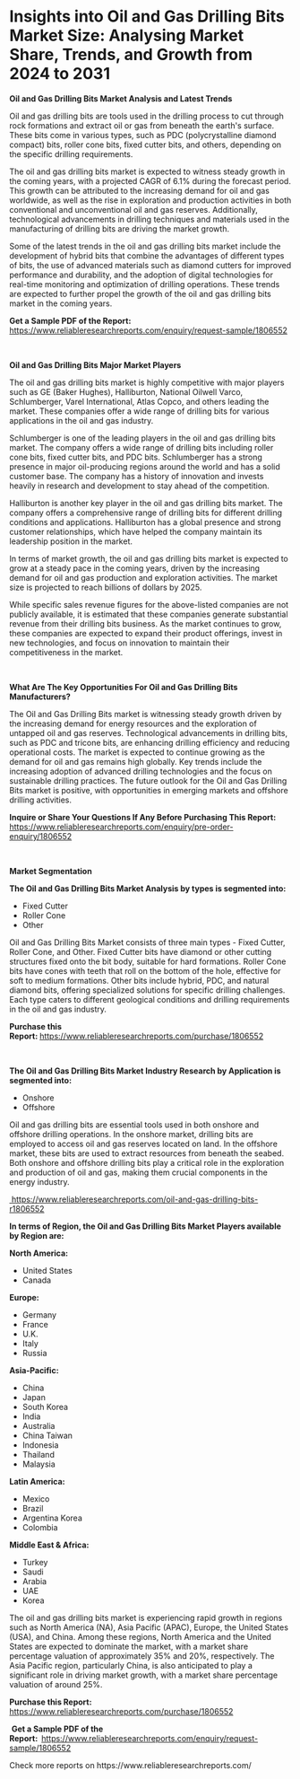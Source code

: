 <p><h1>Insights into Oil and Gas Drilling Bits Market Size: Analysing Market Share, Trends, and Growth from 2024 to 2031</h1></p><p><strong>Oil and Gas Drilling Bits Market Analysis and Latest Trends</strong></p>
<p><p>Oil and gas drilling bits are tools used in the drilling process to cut through rock formations and extract oil or gas from beneath the earth's surface. These bits come in various types, such as PDC (polycrystalline diamond compact) bits, roller cone bits, fixed cutter bits, and others, depending on the specific drilling requirements.</p><p>The oil and gas drilling bits market is expected to witness steady growth in the coming years, with a projected CAGR of 6.1% during the forecast period. This growth can be attributed to the increasing demand for oil and gas worldwide, as well as the rise in exploration and production activities in both conventional and unconventional oil and gas reserves. Additionally, technological advancements in drilling techniques and materials used in the manufacturing of drilling bits are driving the market growth.</p><p>Some of the latest trends in the oil and gas drilling bits market include the development of hybrid bits that combine the advantages of different types of bits, the use of advanced materials such as diamond cutters for improved performance and durability, and the adoption of digital technologies for real-time monitoring and optimization of drilling operations. These trends are expected to further propel the growth of the oil and gas drilling bits market in the coming years.</p></p>
<p><strong>Get a Sample PDF of the Report:&nbsp;</strong> <a href="https://www.reliableresearchreports.com/enquiry/request-sample/1806552">https://www.reliableresearchreports.com/enquiry/request-sample/1806552</a></p>
<p>&nbsp;</p>
<p><strong>Oil and Gas Drilling Bits Major Market Players</strong></p>
<p><p>The oil and gas drilling bits market is highly competitive with major players such as GE (Baker Hughes), Halliburton, National Oilwell Varco, Schlumberger, Varel International, Atlas Copco, and others leading the market. These companies offer a wide range of drilling bits for various applications in the oil and gas industry.</p><p>Schlumberger is one of the leading players in the oil and gas drilling bits market. The company offers a wide range of drilling bits including roller cone bits, fixed cutter bits, and PDC bits. Schlumberger has a strong presence in major oil-producing regions around the world and has a solid customer base. The company has a history of innovation and invests heavily in research and development to stay ahead of the competition.</p><p>Halliburton is another key player in the oil and gas drilling bits market. The company offers a comprehensive range of drilling bits for different drilling conditions and applications. Halliburton has a global presence and strong customer relationships, which have helped the company maintain its leadership position in the market.</p><p>In terms of market growth, the oil and gas drilling bits market is expected to grow at a steady pace in the coming years, driven by the increasing demand for oil and gas production and exploration activities. The market size is projected to reach billions of dollars by 2025.</p><p>While specific sales revenue figures for the above-listed companies are not publicly available, it is estimated that these companies generate substantial revenue from their drilling bits business. As the market continues to grow, these companies are expected to expand their product offerings, invest in new technologies, and focus on innovation to maintain their competitiveness in the market.</p></p>
<p>&nbsp;</p>
<p><strong>What Are The Key Opportunities For Oil and Gas Drilling Bits Manufacturers?</strong></p>
<p><p>The Oil and Gas Drilling Bits market is witnessing steady growth driven by the increasing demand for energy resources and the exploration of untapped oil and gas reserves. Technological advancements in drilling bits, such as PDC and tricone bits, are enhancing drilling efficiency and reducing operational costs. The market is expected to continue growing as the demand for oil and gas remains high globally. Key trends include the increasing adoption of advanced drilling technologies and the focus on sustainable drilling practices. The future outlook for the Oil and Gas Drilling Bits market is positive, with opportunities in emerging markets and offshore drilling activities.</p></p>
<p><strong>Inquire or Share Your Questions If Any Before Purchasing This Report:</strong> <a href="https://www.reliableresearchreports.com/enquiry/pre-order-enquiry/1806552">https://www.reliableresearchreports.com/enquiry/pre-order-enquiry/1806552</a></p>
<p>&nbsp;</p>
<p><strong>Market Segmentation</strong></p>
<p><strong>The Oil and Gas Drilling Bits Market Analysis by types is segmented into:</strong></p>
<p><ul><li>Fixed Cutter</li><li>Roller Cone</li><li>Other</li></ul></p>
<p><p>Oil and Gas Drilling Bits Market consists of three main types - Fixed Cutter, Roller Cone, and Other. Fixed Cutter bits have diamond or other cutting structures fixed onto the bit body, suitable for hard formations. Roller Cone bits have cones with teeth that roll on the bottom of the hole, effective for soft to medium formations. Other bits include hybrid, PDC, and natural diamond bits, offering specialized solutions for specific drilling challenges. Each type caters to different geological conditions and drilling requirements in the oil and gas industry.</p></p>
<p><strong>Purchase this Report:&nbsp;</strong><a href="https://www.reliableresearchreports.com/purchase/1806552">https://www.reliableresearchreports.com/purchase/1806552</a></p>
<p>&nbsp;</p>
<p><strong>The Oil and Gas Drilling Bits Market Industry Research by Application is segmented into:</strong></p>
<p><ul><li>Onshore</li><li>Offshore</li></ul></p>
<p><p>Oil and gas drilling bits are essential tools used in both onshore and offshore drilling operations. In the onshore market, drilling bits are employed to access oil and gas reserves located on land. In the offshore market, these bits are used to extract resources from beneath the seabed. Both onshore and offshore drilling bits play a critical role in the exploration and production of oil and gas, making them crucial components in the energy industry.</p></p>
<p><a href="https://www.reliableresearchreports.com/oil-and-gas-drilling-bits-r1806552">&nbsp;https://www.reliableresearchreports.com/oil-and-gas-drilling-bits-r1806552</a></p>
<p><strong>In terms of Region, the Oil and Gas Drilling Bits Market Players available by Region are:</strong></p>
<p>
    <p> <strong> North America: </strong>
        <ul>
            <li>United States</li>
            <li>Canada</li>
        </ul>
        </p> 
    <p> <strong> Europe: </strong>
        <ul>
            <li>Germany</li>
            <li>France</li>
            <li>U.K.</li>
            <li>Italy</li>
            <li>Russia</li>
        </ul>
        </p> 
    <p> <strong> Asia-Pacific: </strong>
        <ul>
            <li>China</li>
            <li>Japan</li>
            <li>South Korea</li>
            <li>India</li>
            <li>Australia</li>
            <li>China Taiwan</li>
            <li>Indonesia</li>
            <li>Thailand</li>
            <li>Malaysia</li>
        </ul>
        </p> 
    <p> <strong> Latin America: </strong>
        <ul>
            <li>Mexico</li>
            <li>Brazil</li>
            <li>Argentina Korea</li>
            <li>Colombia</li>
        </ul>
        </p> 
    <p> <strong> Middle East & Africa: </strong>
        <ul>
            <li>Turkey</li>
            <li>Saudi</li>
            <li>Arabia</li>
            <li>UAE</li>
            <li>Korea</li>
        </ul>
    </p>
    </p>
<p><p>The oil and gas drilling bits market is experiencing rapid growth in regions such as North America (NA), Asia Pacific (APAC), Europe, the United States (USA), and China. Among these regions, North America and the United States are expected to dominate the market, with a market share percentage valuation of approximately 35% and 20%, respectively. The Asia Pacific region, particularly China, is also anticipated to play a significant role in driving market growth, with a market share percentage valuation of around 25%.</p></p>
<p><strong>Purchase this Report: </strong><a href="https://www.reliableresearchreports.com/purchase/1806552">https://www.reliableresearchreports.com/purchase/1806552</a></p>
<p>&nbsp;<strong>Get a Sample PDF of the Report:&nbsp;&nbsp;</strong><a href="https://www.reliableresearchreports.com/enquiry/request-sample/1806552">https://www.reliableresearchreports.com/enquiry/request-sample/1806552</a></p>
<p><strong></strong></p>
<p>Check more reports on https://www.reliableresearchreports.com/</p>